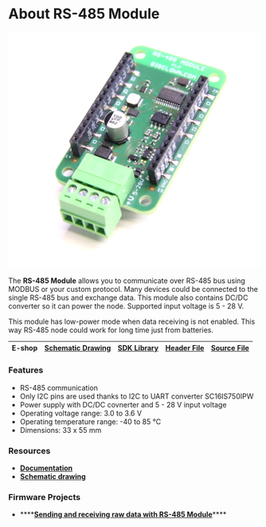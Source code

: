 # About RS-485 Module



![](../.gitbook/assets/_basics_module-overview_rs-485-module.JPG)

The **RS-485 Module** allows you to communicate over RS-485 bus using MODBUS or your custom protocol. Many devices could be connected to the single RS-485 bus and exchange data. This module also contains DC/DC converter so it can power the node. Supported input voltage is 5 - 28 V.

This module has low-power mode when data receiving is not enabled. This way RS-485 node could work for long time just from batteries.

| **E-shop** | [**Schematic Drawing**](https://github.com/bigclownlabs/bc-hardware/tree/master/out/bc-module-rs-485) | [**SDK Library**](http://sdk.bigclown.com/group__bc__module__rs485.html) | [**Header File**](https://github.com/bigclownlabs/bcf-sdk/blob/master/bcl/inc/bc_module_rs485.h) | [**Source File**](https://github.com/bigclownlabs/bcf-sdk/blob/master/bcl/src/bc_module_rs485.c) |
| :---: | :---: | :---: | :---: | :---: |


### Features <a id="features"></a>

* RS-485 communication
* Only I2C pins are used thanks to I2C to UART converter SC16IS750IPW
* Power supply with DC/DC covnerter and 5 - 28 V input voltage
* Operating voltage range: 3.0 to 3.6 V
* Operating temperature range: -40 to 85 °C
* Dimensions: 33 x 55 mm

### Resources <a id="resources"></a>

* [**Documentation**](about-rs-485-module.md)
* [**Schematic drawing**](https://github.com/bigclownlabs/bc-hardware/tree/master/out/bc-module-rs-485)

### Firmware Projects <a id="firmware-projects"></a>

* \*\*\*\*[**Sending and receiving raw data with RS-485 Module**](https://github.com/bigclownprojects/bcf-usb-rs485-module)\*\*\*\*

